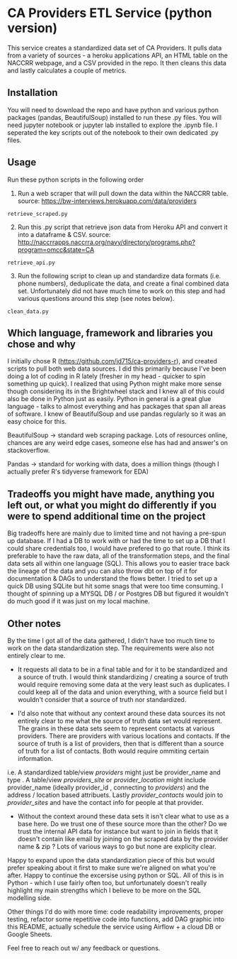 # CA Providers ETL Service (python version)

This service creates a standardized data set of CA Providers.
It pulls data from a variety of sources - a heroku applications API, an HTML table on the NACCRR webpage, and a CSV provided in the repo.
It then cleans this data and lastly calculates a couple of metrics.

## Installation

You will need to download the repo and have python and various python packages (pandas, BeautifulSoup) installed to run these .py files.
You will need jupyter notebook or jupyter lab installed to explore the .ipynb file.   I seperated the key scripts out of the notebook to their own dedicated .py files.

## Usage
Run these python scripts in the following order

1.  Run a web scraper that will pull down the data within the NACCRR table.  
source:  https://bw-interviews.herokuapp.com/data/providers

```retrieve_scraped.py```

2.  Run this .py script that retrieve json data from Heroku API and convert it into a dataframe & CSV.
source:  http://naccrrapps.naccrra.org/navy/directory/programs.php?program=omcc&state=CA

```retrieve_api.py```

3.  Run the following script to clean up and standardize data formats (i.e. phone numbers), deduplicate the data, and create a final combined data set.  Unfortunately did not have much time to work on this step and had various questions around this step (see notes below).

```clean_data.py```

## Which language, framework and libraries you chose and why

I initially chose R (https://github.com/jd715/ca-providers-r), and created scripts to pull both web data sources.  I did this primarily because I've been doing a lot of coding in R lately (fresher in my head - quicker to spin something up quick).  I realized that using Python might make more sense though considering its in the Brightwheel stack and I knew all of this could also be done in Python just as easily.  Python in general is a great glue language - talks to almost everything and has packages that span all areas of software.  I knew of BeautifulSoup and use pandas regularly so it was an easy choice for this.

BeautifulSoup -> standard web scraping package.  Lots of resources online, chances are any weird edge cases, someone else has had and answer's on stackoverflow.

Pandas -> standard for working with data, does a million things (though I actually prefer R's tidyverse framework for EDA)


## Tradeoffs you might have made, anything you left out, or what you might do differently if you were to spend additional time on the project

Big tradeoffs here are mainly due to limited time and not having a pre-spun up database.  If I had a DB to work with or had the time to set up a DB that I could share credentials too, I would have prefered to go that route.  I think its preferable to have the raw data, all of the transformation steps, and the final data sets all within one language (SQL).  This allows you to easier trace back the lineage of the data and you can also throw dbt on top of it for documentation & DAGs to understand the flows better.  I tried to set up a quick DB using SQLite but hit some snags that were too time consuming.  I thought of spinning up a MYSQL DB / or Postgres DB but figured it wouldn't do much good if it was just on my local machine.


## Other notes
By the time I got all of the data gathered, I didn't have too much time to work on the data standardization step.  The requirements were also not entirely clear to me. 

-  It requests all data to be in a final table and for it to be standardized and a source of truth.  I would think standardizing / creating a source of truth would require removing some data at the very least such as duplicates.  I could keep all of the data and union everything, with a source field but I wouldn't consider that a source of truth nor standardized.

-  I'd also note that without any context around these data sources its not entirely clear to me what the source of truth data set would represent.  The grains in these data sets seem to represent contacts at various providers.  There are providers with various locations and contacts.  If the source of truth is a list of providers, then that is different than a source of truth for a list of contacts.  Both would require ommiting certain information.

i.e.  A standardized table/view *providers* might just be provider_name and type .  A table/view *providers_site* or *provider_location* might include provider_name (ideally provider_id , connecting to *providers*) and the address / location based attribuets.  Lastly *provider_contacts* would join to *provider_sites* and have the contact info for people at that provider.

-  Without the context around these data sets it isn't clear what to use as a base here.  Do we trust one of these source more than the other?  Do we trust the internal API data for instance but want to join in fields that it doesn't contain like email by joining on the scraped data by the provider name & zip ?  Lots of various ways to go but none are explicity clear. 

Happy to expand upon the data standardization piece of this but would prefer speaking about it first to make sure we're aligned on what you're after.  Happy to continue the excersise using python or SQL.  All of this is in Python - which I use fairly often too, but unfortunately doesn't really highlight my main strengths which I believe to be more on the SQL modelling side.

Other things I'd do with more time:  code readability improvements, proper testing, refactor some repetitive code into functions, add DAG graphic into this README, actually schedule the service using Airflow + a cloud DB or Google Sheets.

Feel free to reach out w/ any feedback or questions.
